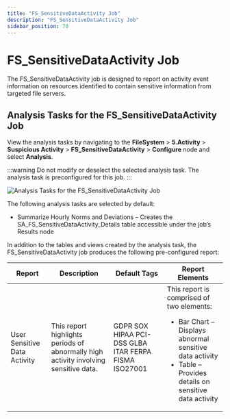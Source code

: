 ```yaml
---
title: "FS_SensitiveDataActivity Job"
description: "FS_SensitiveDataActivity Job"
sidebar_position: 70
---
```


# FS_SensitiveDataActivity Job

The FS_SensitiveDataActivity job is designed to report on activity event information on resources
identified to contain sensitive information from targeted file servers.

## Analysis Tasks for the FS_SensitiveDataActivity Job

View the analysis tasks by navigating to the **FileSystem** > **5.Activity** > **Suspicious
Activity** > **FS_SensitiveDataActivity** > **Configure** node and select **Analysis**.

:::warning
Do not modify or deselect the selected analysis task. The analysis task is
preconfigured for this job.
:::


![Analysis Tasks for the FS_SensitiveDataActivity Job](/images/accessanalyzer/12.0/solutions/filesystem/activity/suspiciousactivity/sensitivedataactivityanalysis.webp)

The following analysis tasks are selected by default:

- Summarize Hourly Norms and Deviations – Creates the SA_FS_SensitiveDataActivity_Details table
  accessible under the job’s Results node

In addition to the tables and views created by the analysis task, the FS_SensitiveDataActivity job
produces the following pre-configured report:

| Report                       | Description                                                                          | Default Tags                                          | Report Elements                                                                                                                                                               |
| ---------------------------- | ------------------------------------------------------------------------------------ | ----------------------------------------------------- | ----------------------------------------------------------------------------------------------------------------------------------------------------------------------------- |
| User Sensitive Data Activity | This report highlights periods of abnormally high activity involving sensitive data. | GDPR SOX HIPAA PCI-DSS GLBA ITAR FERPA FISMA ISO27001 | This report is comprised of two elements: <ul><li>Bar Chart – Displays abnormal sensitive data activity</li><li>Table – Provides details on sensitive data activity</li></ul> |
